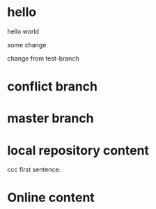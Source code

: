 # hello
hello world

some change


change from test-branch

# conflict branch

# master branch
 
# local repository content
ccc
first sentence.

# Online content
